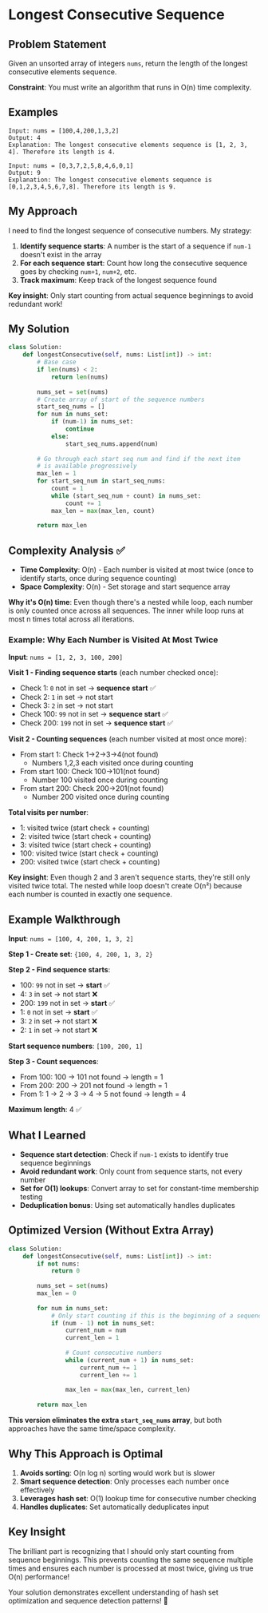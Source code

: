# Longest Consecutive Sequence

## Problem Statement
Given an unsorted array of integers `nums`, return the length of the longest consecutive elements sequence.

**Constraint**: You must write an algorithm that runs in O(n) time complexity.

## Examples
```
Input: nums = [100,4,200,1,3,2]
Output: 4
Explanation: The longest consecutive elements sequence is [1, 2, 3, 4]. Therefore its length is 4.

Input: nums = [0,3,7,2,5,8,4,6,0,1]
Output: 9
Explanation: The longest consecutive elements sequence is [0,1,2,3,4,5,6,7,8]. Therefore its length is 9.
```

## My Approach
I need to find the longest sequence of consecutive numbers. My strategy:

1. **Identify sequence starts**: A number is the start of a sequence if `num-1` doesn't exist in the array
2. **For each sequence start**: Count how long the consecutive sequence goes by checking `num+1`, `num+2`, etc.
3. **Track maximum**: Keep track of the longest sequence found

**Key insight**: Only start counting from actual sequence beginnings to avoid redundant work!

## My Solution
```python
class Solution:
    def longestConsecutive(self, nums: List[int]) -> int:
        # Base case
        if len(nums) < 2:
            return len(nums)
        
        nums_set = set(nums)
        # Create array of start of the sequence numbers
        start_seq_nums = []
        for num in nums_set:
            if (num-1) in nums_set:
                continue
            else:
                start_seq_nums.append(num)
        
        # Go through each start seq num and find if the next item
        # is available progressively
        max_len = 1
        for start_seq_num in start_seq_nums:
            count = 1
            while (start_seq_num + count) in nums_set:
                count += 1
            max_len = max(max_len, count)
        
        return max_len
```

## Complexity Analysis ✅
- **Time Complexity**: O(n) - Each number is visited at most twice (once to identify starts, once during sequence counting)
- **Space Complexity**: O(n) - Set storage and start sequence array

**Why it's O(n) time**: Even though there's a nested while loop, each number is only counted once across all sequences. The inner while loop runs at most n times total across all iterations.

### Example: Why Each Number is Visited At Most Twice

**Input**: `nums = [1, 2, 3, 100, 200]`

**Visit 1 - Finding sequence starts** (each number checked once):
- Check 1: `0` not in set → **sequence start** ✅
- Check 2: `1` in set → not start
- Check 3: `2` in set → not start  
- Check 100: `99` not in set → **sequence start** ✅
- Check 200: `199` not in set → **sequence start** ✅

**Visit 2 - Counting sequences** (each number visited at most once more):
- From start 1: Check 1→2→3→4(not found) 
  - Numbers 1,2,3 each visited once during counting
- From start 100: Check 100→101(not found)
  - Number 100 visited once during counting  
- From start 200: Check 200→201(not found)
  - Number 200 visited once during counting

**Total visits per number**:
- 1: visited twice (start check + counting)
- 2: visited twice (start check + counting) 
- 3: visited twice (start check + counting)
- 100: visited twice (start check + counting)
- 200: visited twice (start check + counting)

**Key insight**: Even though 2 and 3 aren't sequence starts, they're still only visited twice total. The nested while loop doesn't create O(n²) because each number is counted in exactly one sequence.

## Example Walkthrough
**Input**: `nums = [100, 4, 200, 1, 3, 2]`

**Step 1 - Create set**: `{100, 4, 200, 1, 3, 2}`

**Step 2 - Find sequence starts**:
- 100: `99` not in set → **start** ✅
- 4: `3` in set → not start ❌
- 200: `199` not in set → **start** ✅  
- 1: `0` not in set → **start** ✅
- 3: `2` in set → not start ❌
- 2: `1` in set → not start ❌

**Start sequence numbers**: `[100, 200, 1]`

**Step 3 - Count sequences**:
- From 100: 100 → 101 not found → length = 1
- From 200: 200 → 201 not found → length = 1
- From 1: 1 → 2 → 3 → 4 → 5 not found → length = 4

**Maximum length**: 4 ✅

## What I Learned
- **Sequence start detection**: Check if `num-1` exists to identify true sequence beginnings
- **Avoid redundant work**: Only count from sequence starts, not every number
- **Set for O(1) lookups**: Convert array to set for constant-time membership testing
- **Deduplication bonus**: Using set automatically handles duplicates

## Optimized Version (Without Extra Array)
```python
class Solution:
    def longestConsecutive(self, nums: List[int]) -> int:
        if not nums:
            return 0
            
        nums_set = set(nums)
        max_len = 0
        
        for num in nums_set:
            # Only start counting if this is the beginning of a sequence
            if (num - 1) not in nums_set:
                current_num = num
                current_len = 1
                
                # Count consecutive numbers
                while (current_num + 1) in nums_set:
                    current_num += 1
                    current_len += 1
                
                max_len = max(max_len, current_len)
        
        return max_len
```

**This version eliminates the extra `start_seq_nums` array**, but both approaches have the same time/space complexity.

## Why This Approach is Optimal
1. **Avoids sorting**: O(n log n) sorting would work but is slower
2. **Smart sequence detection**: Only processes each number once effectively
3. **Leverages hash set**: O(1) lookup time for consecutive number checking
4. **Handles duplicates**: Set automatically deduplicates input

## Key Insight
The brilliant part is recognizing that I should only start counting from sequence beginnings. This prevents counting the same sequence multiple times and ensures each number is processed at most twice, giving us true O(n) performance!

Your solution demonstrates excellent understanding of hash set optimization and sequence detection patterns! 🎯